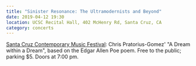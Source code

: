 ```yaml
---
title: "Sinister Resonance: The Ultramodernists and Beyond"
date: 2019-04-12 19:30
location: UCSC Recital Hall, 402 McHenry Rd, Santa Cruz, CA
category: concerts
---
```

[Santa Cruz Contemporary Music Festival](http://arts.ucsc.edu/news_events/sinister-resonance%C2%A0-american-ultramodernists-and-beyond%C2%A0%C2%A0%C2%A0%C2%A0%C2%A0%C2%A0): Chris Pratorius-Gomez' "A Dream within a Dream", based on the Edgar Allen Poe poem.  Free to the public; parking $5.  Doors at 7:00 pm.
